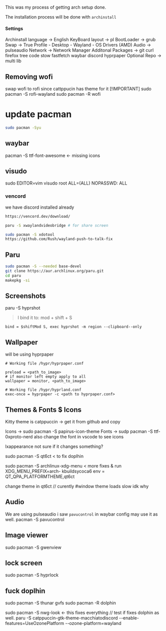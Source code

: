 This was my process of getting arch setup done.

The installation process will be done with `archinstall`
#### Settings
Archinstall language -> English
KeyBoard layout -> pl
BootLoader -> grub
Swap -> True
Profile
	- Desktop
	- Wayland
	- OS Drivers (AMD)
Audio -> pulseaudio
Network -> Network Manager
Additonal Packages -> git curl firefox tree code stow fastfetch waybar discord hyprpaper
Optional Repo -> multi lib

## Removing wofi
swap wofi to rofi since cattppucin has theme for it
[!IMPORTANT] 
sudo pacman -S rofi-wayland
sudo pacman -R wofi
# update pacman
```bash
sudo pacman -Syu
```
## waybar
pacman -S ttf-font-awesome <- missing icons

## visudo
sudo EDITOR=vim visudo
root ALL=(ALL) NOPASSWD: ALL
### vencord
we have discord installed already
``` bash
https://vencord.dev/download/

paru -S xwaylandvideobridge # for share screen

sudo pacman -S xdotool
https://github.com/Rush/wayland-push-to-talk-fix
```


## Paru

```bash
sudo pacman -S --needed base-devel
git clone https://aur.archlinux.org/paru.git
cd paru
makepkg -si
```
## Screenshots
paru -S hyprshot
> I bind it to: mod + shift + S
```
bind = $shiftMod S, exec hyprshot -m region --clipboard--only
```

## Wallpaper

will be using hyprpaper

```
# Working file /hypr/hyprpaper.conf

preload = <path_to_image>
# if monitor left empty apply to all
wallpaper = monitor, <path_to_image>
```
```
# Working file /hypr/hyprland.conf
exec-once = hyprpaper -c <path to hyprpaper.conf>
```


## Themes & Fonts $ Icons
Kitty theme is catppuccin -> get it from github and copy

Icons -> sudo pacman -S papirus-icon-theme
Fonts -> sudp pacman -S ttf-0xproto-nerd
also change the font in vscode to see icons


lxappearance not sure if it changes something?

sudo pacman -S qt6ct < to fix doplhin
<!-- sudo pacman -S kservice5 < fix more doplhin // this didn't help -->
sudo pacman -S archlinux-xdg-menu < more fixes & run XDG_MENU_PREFIX=arch- kbuildsycoca6 
env =  QT_QPA_PLATFORMTHEME,qt6ct

change theme in qt6ct // curently #window theme loads slow idk why


## Audio
We are using pulseaudio
i saw `pavucontrol` in waybar config may use it as well.
pacman -S pavucontrol


## Image viewer

sudo pacman -S gwenview


## lock screen
sudo pacman -S hyprlock

## fuck doplhin
sudo pacman -S thunar gvfs
sudo pacman -R dolphin

sudo pacman -S nwg-look <- this fixes everything // test if fixes dolphin as well.
paru -S catppuccin-gtk-theme-macchiatodiscord --enable-features=UseOzonePlatform --ozone-platform=wayland 